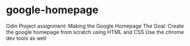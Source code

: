 # google-homepage
Odin Project assignment: Making the Google Homepage
The Goal: Create the google homepage from scratch using HTML and CSS
          Use the chrome dev tools as well